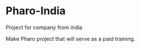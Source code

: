 # Pharo-India
Project for company from india

Make Pharo project that will serve as a paid training. 
